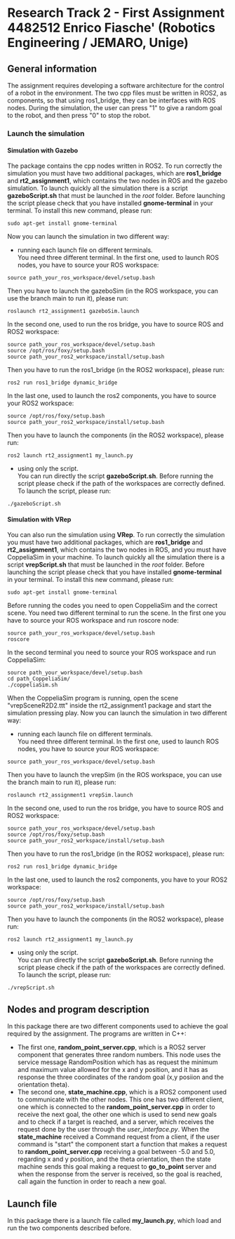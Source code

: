 # Research Track 2 - First Assignment 4482512 Enrico Fiasche' (Robotics Engineering / JEMARO, Unige)

## General information
The assignment requires developing a software architecture for the control of a robot in the environment. The two cpp
files must be written in ROS2, as components, so that using ros1_bridge, they can be interfaces with ROS nodes.
During the simulation, the user can press "1" to give a random goal to the robot, and then press "0" to stop the robot.

### Launch the simulation
#### Simulation with Gazebo
The package contains the cpp nodes written in ROS2. To run correctly the simulation you must have two additional 
packages, which are **ros1_bridge** and **rt2_assignment1**, which contains the two nodes in ROS and the gazebo 
simulation.
To launch quickly all the simulation there is a script **gazeboScript.sh** that must be launched in the _root_ folder.
Before launching the script please check that you have installed **gnome-terminal** in your terminal. To install this
new command, please run:
```
sudo apt-get install gnome-terminal
```
Now you can launch the simulation in two different way:
- running each launch file on different terminals. <br/> You need three different terminal.
In the first one, used to launch ROS nodes, you have to source your ROS workspace:
```
source path_your_ros_workspace/devel/setup.bash
```
Then you have to launch the gazeboSim (in the ROS workspace, you can use the branch main to run it), please run:
```
roslaunch rt2_assignment1 gazeboSim.launch
```
In the second one, used to run the ros bridge, you have to source ROS and ROS2 workspace:
```
source path_your_ros_workspace/devel/setup.bash
source /opt/ros/foxy/setup.bash
source path_your_ros2_workspace/install/setup.bash
```
Then you have to run the ros1_bridge (in the ROS2 workspace), please run:
```
ros2 run ros1_bridge dynamic_bridge
```
In the last one, used to launch the ros2 components, you have to source your ROS2 workspace:
```
source /opt/ros/foxy/setup.bash
source path_your_ros2_workspace/install/setup.bash
```
Then you have to launch the components (in the ROS2 workspace), please run:
```
ros2 launch rt2_assignment1 my_launch.py
```
- using only the script. <br/> You can run directly the script **gazeboScript.sh**. Before running the script please
check if the path of the workspaces are correctly defined. To launch the script, please run:
```
./gazeboScript.sh
```

#### Simulation with VRep
You can also run the simulation using **VRep**. To run correctly the simulation you must have two additional 
packages, which are **ros1_bridge** and **rt2_assignment1**, which contains the two nodes in ROS, and you must have 
CoppeliaSim in your machine.
To launch quickly all the simulation there is a script **vrepScript.sh** that must be launched in the _root_ folder.
Before launching the script please check that you have installed **gnome-terminal** in your terminal. To install this
new command, please run:
```
sudo apt-get install gnome-terminal
```
Before running the codes you need to open CoppeliaSim and the correct scene. You need two different terminal to run 
the scene. In the first one you have to source your ROS workspace and run roscore node:
```
source path_your_ros_workspace/devel/setup.bash
roscore
```
In the second terminal you need to source your ROS workspace and run CoppeliaSim:
```
source path_your_workspace/devel/setup.bash
cd path_CoppeliaSim/
./coppeliaSim.sh
```
When the CoppeliaSim program is running, open the scene "vrepSceneR2D2.ttt" inside the rt2_assignment1 package and 
start the simulation pressing play.
Now you can launch the simulation in two different way:
- running each launch file on different terminals. <br/> You need three different terminal.
In the first one, used to launch ROS nodes, you have to source your ROS workspace:
```
source path_your_ros_workspace/devel/setup.bash
```
Then you have to launch the vrepSim (in the ROS workspace, you can use the branch main to run it), please run:
```
roslaunch rt2_assignment1 vrepSim.launch
```
In the second one, used to run the ros bridge, you have to source ROS and ROS2 workspace:
```
source path_your_ros_workspace/devel/setup.bash
source /opt/ros/foxy/setup.bash
source path_your_ros2_workspace/install/setup.bash
```
Then you have to run the ros1_bridge (in the ROS2 workspace), please run:
```
ros2 run ros1_bridge dynamic_bridge
```
In the last one, used to launch the ros2 components, you have to your ROS2 workspace:
```
source /opt/ros/foxy/setup.bash
source path_your_ros2_workspace/install/setup.bash
```
Then you have to launch the components (in the ROS2 workspace), please run:
```
ros2 launch rt2_assignment1 my_launch.py
```
- using only the script. <br/> You can run directly the script **gazeboScript.sh**. Before running the script please
check if the path of the workspaces are correctly defined. To launch the script, please run:
```
./vrepScript.sh
```

## Nodes and program description
In this package there are two different components used to achieve the goal required by the assignment. The programs
are written in C++:
- The first one, **random_point_server.cpp**, which is a ROS2 server component that generates three random numbers.
This node uses the service message RandomPosition which has as request the minimum and maximum value allowed for the
x and y position, and it has as response the three coordinates of the random goal (x,y posiion and the orientation theta).
- The second one, **state_machine.cpp**, which is a ROS2 component used to communicate with the other nodes. This one has
two different client, one which is connected to the **random_point_server.cpp** in order to receive the next goal,
the other one which is used to send new goals and to check if a target is reached, and a server, which
receives the request done by the user through the _user\_interface.py_. When the **state_machine** received a Command
request from a client, if the user command is "start" the component start a function that makes a request to
**random_point_server.cpp** receiving a goal between -5.0 and 5.0, regarding x and y position, and the theta orientation,
then the state machine sends this goal making a request to **go_to_point** server and when the response from the server
is received, so the goal is reached, call again the function in order to reach a new goal.

## Launch file
In this package there is a launch file called **my_launch.py**, which load and run the two components described before. 

